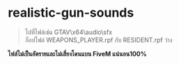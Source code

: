 # realistic-gun-sounds

> ไปที่ไฟล์เช่น
> GTAV\x64\audio\sfx\
> ก็อปไฟล์ WEAPONS_PLAYER.rpf กับ RESIDENT.rpf ว่าง

**ไฟล์ไม่เป็นอัตรายและไม่เสี่ยงโดนแบน FiveM แน่นอน100%**
